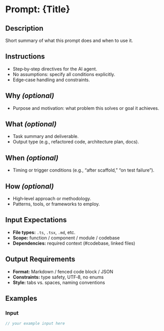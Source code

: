 <!--
id: {slug}                     # unique identifier (kebab-case)
version: 1.0                   # template schema version
last-updated: {YYYY-MM-DD}     # ISO date
authors: [your-name]           # attribution
tags: [<category>,<task>]      # for discovery
schema: prompt-template-v1     # required
-->
<!-- use this layout as the grounding truth do not change it it must be the other that must comply to this definition -->

# Prompt: {Title}

## Description
Short summary of what this prompt does and when to use it.

## Instructions
- Step‑by‑step directives for the AI agent.
- No assumptions: specify all conditions explicitly.
- Edge‑case handling and constraints.

## Why *(optional)*
- Purpose and motivation: what problem this solves or goal it achieves.

## What *(optional)*
- Task summary and deliverable.
- Output type (e.g., refactored code, architecture plan, docs).

## When *(optional)*
- Timing or trigger conditions (e.g., “after scaffold,” “on test failure”).

## How *(optional)*
- High‑level approach or methodology.
- Patterns, tools, or frameworks to employ.

## Input Expectations
- **File types:** `.ts`, `.tsx`, `.md`, etc.  
- **Scope:** function / component / module / codebase  
- **Dependencies:** required context (#codebase, linked files)

## Output Requirements
- **Format:** Markdown / fenced code block / JSON  
- **Constraints:** type safety, UTF‑8, no enums  
- **Style:** tabs vs. spaces, naming conventions

## Examples
### Input
```ts
// your example input here